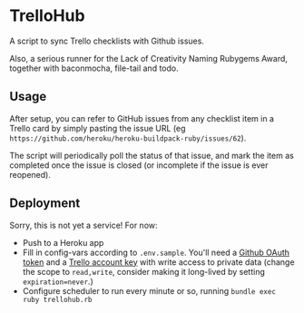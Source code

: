 # TrelloHub

A script to sync Trello checklists with Github issues.

Also, a serious runner for the Lack of Creativity Naming Rubygems Award, together with baconmocha, file-tail and todo.


## Usage

After setup, you can refer to GitHub issues from any checklist item in a Trello card by simply pasting the issue URL (eg `https://github.com/heroku/heroku-buildpack-ruby/issues/62`).

The script will periodically poll the status of that issue, and mark the item as completed once the issue is closed (or incomplete if the issue is ever reopened).


## Deployment

Sorry, this is not yet a service! For now:

  - Push to a Heroku app
  - Fill in config-vars according to `.env.sample`. You'll need a [Github OAuth token](https://help.github.com/articles/creating-an-oauth-token-for-command-line-use) and a [Trello account key](https://trello.com/1/appKey/generate) with write access to private data (change the scope to `read,write`, consider making it long-lived by setting `expiration=never`.)
  - Configure scheduler to run every minute or so, running `bundle exec ruby trellohub.rb`
